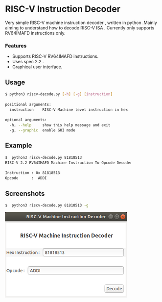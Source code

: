 # RISC-V Instruction Decoder
Very simple RISC-V machine instruction decoder , written in python .Mainly aiming to understand how to decode RISC-V ISA . Currently only supports RV64IMAFD instructions only.

### Features
 - Supports RISC-V RV64IMAFD instructions.
 - Uses spec 2.2 .
 - Graphical user interface.

## Usage
```sh
$ python3 riscv-decode.py [-h] [-g] [instruction]

positional arguments:
  instruction    RISC-V Machine level instruction in hex

optional arguments:
  -h, --help     show this help message and exit
  -g, --graphic  enable GUI mode

```
## Example
```sh
$  python3 riscv-decode.py 81818513
RISC-V 2.2 RV64IMAFD Machine Instruction To Opcode Decoder 

Instruction : 0x 81818513
Opcode      :  ADDI
```

## Screenshots
```sh
$  python3 riscv-decode.py 81818513 -g
```
![RISC-V instruction decoder GUI](images/screenshot_1.png "RISC-V Instruction Decoder")